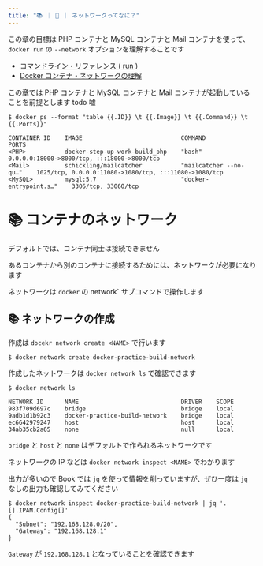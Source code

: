 ```yaml
---
title: "📚 ｜ 🐳 ｜ ネットワークってなに？"
---
```

この章の目標は PHP コンテナと MySQL コンテナと Mail コンテナを使って、`docker run` の `--network` オプションを理解することです

- [コマンドライン・リファレンス ( run )](http://docs.docker.jp/v19.03/engine/reference/commandline/run.html)
- [Docker コンテナ・ネットワークの理解](http://docs.docker.jp/v19.03/engine/userguide/networking/dockernetworks.html)

この章では PHP コンテナと MySQL コンテナと Mail コンテナが起動していることを前提とします todo 嘘

```
$ docker ps --format "table {{.ID}} \t {{.Image}} \t {{.Command}} \t {{.Ports}}"

CONTAINER ID    IMAGE                            COMMAND                   PORTS
<PHP>           docker-step-up-work-build_php    "bash"                    0.0.0.0:18000->8000/tcp, :::18000->8000/tcp
<Mail>          schickling/mailcatcher           "mailcatcher --no-qu…"    1025/tcp, 0.0.0.0:11080->1080/tcp, :::11080->1080/tcp
<MySQL>         mysql:5.7                        "docker-entrypoint.s…"    3306/tcp, 33060/tcp
```

# 📚 コンテナのネットワーク
デフォルトでは、コンテナ同士は接続できません

あるコンテナから別のコンテナに接続するためには、ネットワークが必要になります


ネットワークは `docker` の network` サブコマンドで操作します

## 📚 ネットワークの作成
作成は `docekr network create <NAME>` で行います

```
$ docker network create docker-practice-build-network
```

作成したネットワークは `docker network ls` で確認できます

```
$ docker network ls

NETWORK ID      NAME                             DRIVER    SCOPE
983f709d697c    bridge                           bridge    local
9adb1d1b92c3    docker-practice-build-network    bridge    local
ec6642979247    host                             host      local
34ab35cb2a65    none                             null      local
```

`bridge` と `host` と `none` はデフォルトで作られるネットワークです

ネットワークの IP などは `docker network inspect <NAME>` でわかります

出力が多いので Book では `jq` を使って情報を削っていますが、ぜひ一度は `jq` なしの出力も確認してみてください

```
$ docker network inspect docker-practice-build-network | jq '.[].IPAM.Config[]'
{
  "Subnet": "192.168.128.0/20",
  "Gateway": "192.168.128.1"
}
```

`Gateway` が `192.168.128.1` となっていることを確認できます

